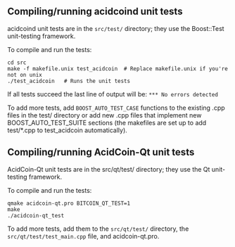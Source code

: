 Compiling/running acidcoind unit tests
------------------------------------

acidcoind unit tests are in the `src/test/` directory; they
use the Boost::Test unit-testing framework.

To compile and run the tests:

	cd src
	make -f makefile.unix test_acidcoin  # Replace makefile.unix if you're not on unix
	./test_acidcoin   # Runs the unit tests

If all tests succeed the last line of output will be:
`*** No errors detected`

To add more tests, add `BOOST_AUTO_TEST_CASE` functions to the existing
.cpp files in the test/ directory or add new .cpp files that
implement new BOOST_AUTO_TEST_SUITE sections (the makefiles are
set up to add test/*.cpp to test_acidcoin automatically).


Compiling/running AcidCoin-Qt unit tests
---------------------------------------

AcidCoin-Qt unit tests are in the src/qt/test/ directory; they
use the Qt unit-testing framework.

To compile and run the tests:

	qmake acidcoin-qt.pro BITCOIN_QT_TEST=1
	make
	./acidcoin-qt_test

To add more tests, add them to the `src/qt/test/` directory,
the `src/qt/test/test_main.cpp` file, and acidcoin-qt.pro.
